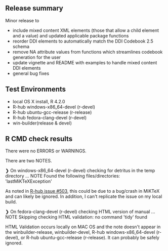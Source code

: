 ## Release summary

Minor release to 

* include mixed content XML elements (those that allow a child element and a value) and updated applicable package functions
* reorder DDI elements to automatically match the DDI Codebook 2.5 schema
* remove NA attribute values from functions which streamlines codebook generation for the user
* update vignette and README with examples to handle mixed content DDI elements
* general bug fixes

## Test Environments

* local OS X install, R 4.2.0
* R-hub windows-x86_64-devel (r-devel)
* R-hub ubuntu-gcc-release (r-release)
* R-hub fedora-clang-devel (r-devel)
* win-builder(release & devel)

## R CMD check results

There were no ERRORS or WARNINGS.

There are two NOTES. 

❯ On windows-x86_64-devel (r-devel)
  checking for detritus in the temp directory ... NOTE
  Found the following files/directories:
    'lastMiKTeXException'

As noted in [R-hub issue #503](https://github.com/r-hub/rhub/issues/503), this could be due to a bug/crash in MiKTeX and can likely be ignored.  In addition, I can't replicate the issue on my local build.

❯ On fedora-clang-devel (r-devel)
  checking HTML version of manual ... NOTE
  Skipping checking HTML validation: no command 'tidy' found

HTML Validation occurs locally on MAC OS and the note doesn't appear in the winbuilder-release, winbuilder-devel, R-hub windows-x86_64-devel (r-devel), or R-hub ubuntu-gcc-release (r-release). It can probably be safely ignored. 
